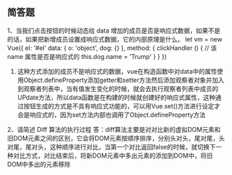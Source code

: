 ## 简答题

1、当我们点击按钮的时候动态给 data 增加的成员是否是响应式数据，如果不是的话，如果把新增成员设置成响应式数据，它的内部原理是什么。
let vm = new Vue({
 el: '#el'
 data: {
  o: 'object',
  dog: {}
 },
 method: {
  clickHandler () {
   // 该 name 属性是否是响应式的
   this.dog.name = 'Trump'
  }
 }
})

1. ​		这种方式添加的成员不是响应式的数据，vue在构造函数中对data中的属性使用Object.defineProperty添加getter和setter方法然后添加观察者对象并加入到观察者列表中，当有值发生变化的时候，就会去执行观察者列表中成员的UPdate方法，所以data函数是在构建的时候就创建好的响应式属性，这种通过按钮生成的方式是不具有响应式功能的，可以用Vue.set()方法进行设定才会是响应式的，因为set方法内部也调用了Object.defineProperty方法

2、请简述 Diff 算法的执行过程
	答：diff算法主要是对对比新的虚拟DOM元素和旧DOM元素之间的区别，它会将DOM元素按顺序排序，分别头对头，尾对尾，头对尾，尾对头，这种顺序进行对比，当第一个对比返回false的时候，就切换下一种对比方式，对比结束后，将新DOM元素中多出元素的添加到DOM中，将旧DOM中多出的元素移除
